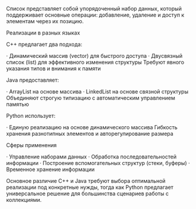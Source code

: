 Список представляет собой упорядоченный набор данных, который поддерживает основные операции: добавление, удаление и доступ к элементам через их позицию.

Реализации в разных языках

C++ предлагает два подхода:

· Динамический массив (vector) для быстрого доступа
· Двусвязный список (list) для эффективного изменения структуры Требуют явного указания типов и внимания к памяти

Java предоставляет:

· ArrayList на основе массива
· LinkedList на основе связной структуры Объединяют строгую типизацию с автоматическим управлением памятью

Python использует:

· Единую реализацию на основе динамического массива Гибкость хранения разнотипных элементов и авторегулирование размера

Сферы применения

· Управление наборами данных
· Обработка последовательностей информации
· Построение вспомогательных структур (стеки, буферы)
· Временное хранение информации

Основное различие C++ и Java требуют выбора оптимальной реализации под конкретные нужды, тогда как Python предлагает универсальное решение для большинства сценариев работы с коллекциями.
